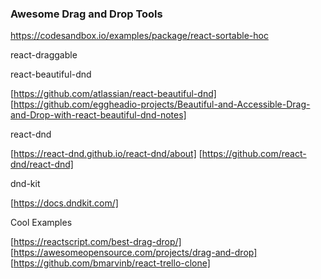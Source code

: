 ### Awesome Drag and Drop Tools 
https://codesandbox.io/examples/package/react-sortable-hoc


react-draggable


react-beautiful-dnd

[https://github.com/atlassian/react-beautiful-dnd]
[https://github.com/eggheadio-projects/Beautiful-and-Accessible-Drag-and-Drop-with-react-beautiful-dnd-notes]

react-dnd

[https://react-dnd.github.io/react-dnd/about]
[https://github.com/react-dnd/react-dnd]

dnd-kit

[https://docs.dndkit.com/]

Cool Examples

[https://reactscript.com/best-drag-drop/]
[https://awesomeopensource.com/projects/drag-and-drop]
[https://github.com/bmarvinb/react-trello-clone]
